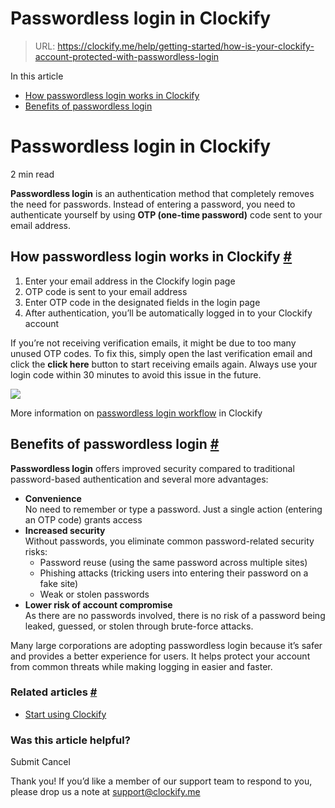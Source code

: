 # Passwordless login in Clockify

> URL: https://clockify.me/help/getting-started/how-is-your-clockify-account-protected-with-passwordless-login

In this article

* [How passwordless login works in Clockify](#how-passwordless-login-works-in-clockify)
* [Benefits of passwordless login](#benefits-of-passwordless-login)

# Passwordless login in Clockify

2 min read

**Passwordless login** is an authentication method that completely removes the need for passwords. Instead of entering a password, you need to authenticate yourself by using **OTP (one-time password)** code sent to your email address.

## How passwordless login works in Clockify [#](#how-passwordless-login-works-in-clockify)

1. Enter your email address in the Clockify login page
2. OTP code is sent to your email address
3. Enter OTP code in the designated fields in the login page
4. After authentication, you’ll be automatically logged in to your Clockify account

If you’re not receiving verification emails, it might be due to too many unused OTP codes. To fix this, simply open the last verification email and click the **click here** button to start receiving emails again. Always use your login code within 30 minutes to avoid this issue in the future.

![](https://clockify.me/help/wp-content/uploads/2024/12/Screenshot-2025-08-01-at-12.49.18-1024x760.png)

More information on [passwordless login workflow](https://clockify.me/help/getting-started/start-using-clockify) in Clockify

## Benefits of passwordless login [#](#benefits-of-passwordless-login)

**Passwordless login** offers improved security compared to traditional password-based authentication and several more advantages:

* **Convenience**  
  No need to remember or type a password. Just a single action (entering an OTP code) grants access
* **Increased security**  
  Without passwords, you eliminate common password-related security risks:
  + Password reuse (using the same password across multiple sites)
  + Phishing attacks (tricking users into entering their password on a fake site)
  + Weak or stolen passwords
* **Lower risk of account compromise**  
  As there are no passwords involved, there is no risk of a password being leaked, guessed, or stolen through brute-force attacks.

Many large corporations are adopting passwordless login because it’s safer and provides a better experience for users. It helps protect your account from common threats while making logging in easier and faster.

### Related articles [#](#related-articles)

* [Start using Clockify](https://clockify.me/help/getting-started/start-using-clockify)

### Was this article helpful?

Submit
Cancel

Thank you! If you’d like a member of our support team to respond to you, please drop us a note at support@clockify.me